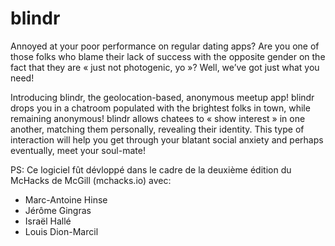 # blindr

Annoyed at your poor performance on regular dating apps? Are you one of those folks who blame their lack of success with the opposite gender on the fact that they are « just not photogenic, yo »? Well, we’ve got just what you need!

Introducing blindr, the geolocation-based, anonymous meetup app! blindr drops you in a chatroom populated with the brightest folks in town, while remaining anonymous! blindr allows chatees to « show interest » in one another, matching them personally, revealing their identity. This type of interaction will help you get through your blatant social anxiety and perhaps eventually, meet your soul-mate!


PS: Ce logiciel fût dévloppé dans le cadre de la deuxième édition du McHacks de McGill (mchacks.io) avec:
- Marc-Antoine Hinse
- Jérôme Gingras
- Israël Hallé
- Louis Dion-Marcil
